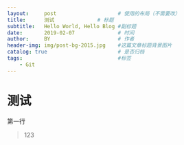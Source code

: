 ```yaml
---
layout:     post   				    # 使用的布局（不需要改）
title:      测试 				# 标题 
subtitle:   Hello World, Hello Blog #副标题
date:       2019-02-07 				# 时间
author:     BY 						# 作者
header-img: img/post-bg-2015.jpg 	#这篇文章标题背景图片
catalog: true 						# 是否归档
tags:								#标签
    - Git
---
```


# 测试

第一行
>123
